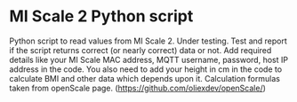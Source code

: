 # MI Scale 2 Python script
Python script to read values from MI Scale 2. Under testing. Test and report if the script returns correct (or nearly correct) data or not.
Add required details like your MI Scale MAC address, MQTT username, password, host IP address in the code.
You also need to add your height in cm in the code to calculate BMI and other data which depends upon it.
Calculation formulas taken from openScale page. (https://github.com/oliexdev/openScale/)

